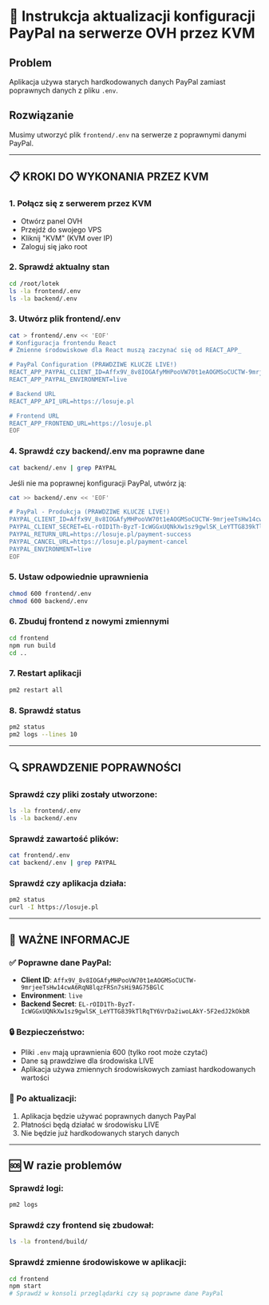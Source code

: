 # 🔧 Instrukcja aktualizacji konfiguracji PayPal na serwerze OVH przez KVM

## Problem
Aplikacja używa starych hardkodowanych danych PayPal zamiast poprawnych danych z pliku `.env`.

## Rozwiązanie
Musimy utworzyć plik `frontend/.env` na serwerze z poprawnymi danymi PayPal.

---

## 📋 KROKI DO WYKONANIA PRZEZ KVM

### 1. Połącz się z serwerem przez KVM
- Otwórz panel OVH
- Przejdź do swojego VPS
- Kliknij "KVM" (KVM over IP)
- Zaloguj się jako root

### 2. Sprawdź aktualny stan
```bash
cd /root/lotek
ls -la frontend/.env
ls -la backend/.env
```

### 3. Utwórz plik frontend/.env
```bash
cat > frontend/.env << 'EOF'
# Konfiguracja frontendu React
# Zmienne środowiskowe dla React muszą zaczynać się od REACT_APP_

# PayPal Configuration (PRAWDZIWE KLUCZE LIVE!)
REACT_APP_PAYPAL_CLIENT_ID=Affx9V_8v8IOGAfyMHPooVW70t1eAOGMSoCUCTW-9mrjeeTsHw14cwA6RqN8lqzFRSn7sHi9AG75BGlC
REACT_APP_PAYPAL_ENVIRONMENT=live

# Backend URL
REACT_APP_API_URL=https://losuje.pl

# Frontend URL
REACT_APP_FRONTEND_URL=https://losuje.pl
EOF
```

### 4. Sprawdź czy backend/.env ma poprawne dane
```bash
cat backend/.env | grep PAYPAL
```

Jeśli nie ma poprawnej konfiguracji PayPal, utwórz ją:
```bash
cat >> backend/.env << 'EOF'

# PayPal - Produkcja (PRAWDZIWE KLUCZE LIVE!)
PAYPAL_CLIENT_ID=Affx9V_8v8IOGAfyMHPooVW70t1eAOGMSoCUCTW-9mrjeeTsHw14cwA6RqN8lqzFRSn7sHi9AG75BGlC
PAYPAL_CLIENT_SECRET=EL-rOID1Th-ByzT-IcWGGxUQNkXw1sz9gwlSK_LeYTTG839kTlRqTY6VrDa2iwoLAkY-5F2edJ2kOkbR
PAYPAL_RETURN_URL=https://losuje.pl/payment-success
PAYPAL_CANCEL_URL=https://losuje.pl/payment-cancel
PAYPAL_ENVIRONMENT=live
EOF
```

### 5. Ustaw odpowiednie uprawnienia
```bash
chmod 600 frontend/.env
chmod 600 backend/.env
```

### 6. Zbuduj frontend z nowymi zmiennymi
```bash
cd frontend
npm run build
cd ..
```

### 7. Restart aplikacji
```bash
pm2 restart all
```

### 8. Sprawdź status
```bash
pm2 status
pm2 logs --lines 10
```

---

## 🔍 SPRAWDZENIE POPRAWNOŚCI

### Sprawdź czy pliki zostały utworzone:
```bash
ls -la frontend/.env
ls -la backend/.env
```

### Sprawdź zawartość plików:
```bash
cat frontend/.env
cat backend/.env | grep PAYPAL
```

### Sprawdź czy aplikacja działa:
```bash
pm2 status
curl -I https://losuje.pl
```

---

## 🚨 WAŻNE INFORMACJE

### ✅ Poprawne dane PayPal:
- **Client ID**: `Affx9V_8v8IOGAfyMHPooVW70t1eAOGMSoCUCTW-9mrjeeTsHw14cwA6RqN8lqzFRSn7sHi9AG75BGlC`
- **Environment**: `live`
- **Backend Secret**: `EL-rOID1Th-ByzT-IcWGGxUQNkXw1sz9gwlSK_LeYTTG839kTlRqTY6VrDa2iwoLAkY-5F2edJ2kOkbR`

### 🔒 Bezpieczeństwo:
- Pliki `.env` mają uprawnienia 600 (tylko root może czytać)
- Dane są prawdziwe dla środowiska LIVE
- Aplikacja używa zmiennych środowiskowych zamiast hardkodowanych wartości

### 📝 Po aktualizacji:
1. Aplikacja będzie używać poprawnych danych PayPal
2. Płatności będą działać w środowisku LIVE
3. Nie będzie już hardkodowanych starych danych

---

## 🆘 W razie problemów

### Sprawdź logi:
```bash
pm2 logs
```

### Sprawdź czy frontend się zbudował:
```bash
ls -la frontend/build/
```

### Sprawdź zmienne środowiskowe w aplikacji:
```bash
cd frontend
npm start
# Sprawdź w konsoli przeglądarki czy są poprawne dane PayPal
```

